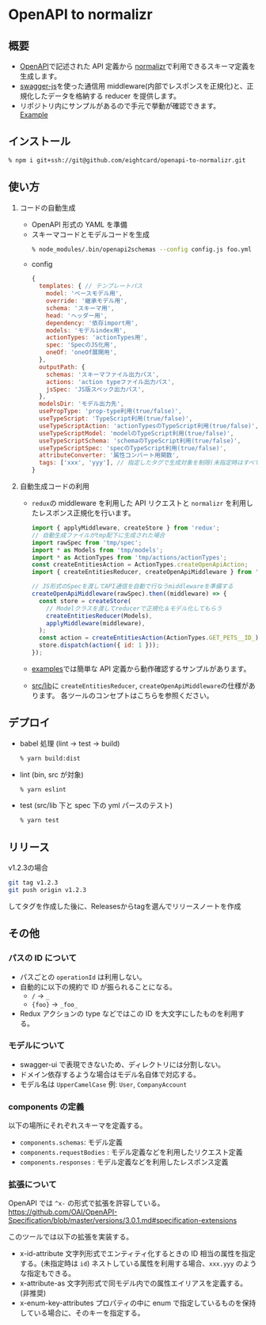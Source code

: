 # OpenAPI to normalizr

## 概要

- [OpenAPI](https://github.com/OAI/OpenAPI-Specification)で記述された API 定義から [normalizr](https://github.com/paularmstrong/normalizr)で利用できるスキーマ定義を生成します。
- [swagger-js](https://github.com/swagger-api/swagger-js)を使った通信用 middleware(内部でレスポンスを正規化)と、正規化したデータを格納する reducer を提供します。
- リポジトリ内にサンプルがあるので手元で挙動が確認できます。  
  [Example](./example/README.md)

## インストール

```bash
% npm i git+ssh://git@github.com/eightcard/openapi-to-normalizr.git
```

## 使い方

1. コードの自動生成

   - OpenAPI 形式の YAML を準備
   - スキーマコードとモデルコードを生成
     ```bash
     % node_modules/.bin/openapi2schemas --config config.js foo.yml
     ```
   - config
     ```js
     {
       templates: { // テンプレートパス
         model: 'ベースモデル用',
         override: '継承モデル用',
         schema: 'スキーマ用',
         head: 'ヘッダー用',
         dependency: '依存import用',
         models: 'モデルindex用',
         actionTypes: 'actionTypes用',
         spec: 'SpecのJS化用',
         oneOf: 'oneOf展開用',
       },
       outputPath: {
         schemas: 'スキーマファイル出力パス',
         actions: 'action typeファイル出力パス',
         jsSpec: 'JS版スペック出力パス',
       },
       modelsDir: 'モデル出力先',
       usePropType: 'prop-type利用(true/false)',
       useTypeScript: 'TypeScript利用(true/false)',
       useTypeScriptAction: 'actionTypesのTypeScript利用(true/false)',
       useTypeScriptModel: 'modelのTypeScript利用(true/false)',
       useTypeScriptSchema: 'schemaのTypeScript利用(true/false)',
       useTypeScriptSpec: 'specのTypeScript利用(true/false)',
       attributeConverter: '属性コンバート用関数',
       tags: ['xxx', 'yyy'], // 指定したタグで生成対象を制限(未指定時はすべてのパスが対象)
     }
     ```

2. 自動生成コードの利用

   - `redux`の middleware を利用した API リクエストと `normalizr` を利用したレスポンス正規化を行います。

     ```js
     import { applyMiddleware, createStore } from 'redux';
     // 自動生成ファイルがtmp配下に生成された場合
     import rawSpec from 'tmp/spec';
     import * as Models from 'tmp/models';
     import * as ActionTypes from 'tmp/actions/actionTypes';
     const createEntitiesAction = ActionTypes.createOpenApiAction;
     import { createEntitiesReducer, createOpenApiMiddleware } from 'openapi-to-normalizr';

     // JS形式のSpecを渡してAPI通信を自動で行なうmiddlewareを準備する
     createOpenApiMiddleware(rawSpec).then((middleware) => {
       const store = createStore(
         // Modelクラスを渡してreducerで正規化＆モデル化してもらう
         createEntitiesReducer(Models),
         applyMiddleware(middleware),
       );
       const action = createEntitiesAction(ActionTypes.GET_PETS__ID_);
       store.dispatch(action({ id: 1 }));
     });
     ```

   - [examples](./examples/README.md)では簡単な API 定義から動作確認するサンプルがあります。
   - [src/lib](./src/lib/README.md)に `createEntitiesReducer`, `createOpenApiMiddleware`の仕様があります。
     各ツールのコンセプトはこちらを参照ください。

## デプロイ

- babel 処理 (lint -> test -> build)
  ```sh
  % yarn build:dist
  ```
- lint (bin, src が対象)
  ```sh
  % yarn eslint
  ```
- test (src/lib 下と spec 下の yml パースのテスト)
  ```sh
  % yarn test
  ```

## リリース

v1.2.3の場合

```sh
git tag v1.2.3
git push origin v1.2.3
```

してタグを作成した後に、Releasesからtagを選んでリリースノートを作成


## その他

### パスの ID について

- パスごとの `operationId` は利用しない。
- 自動的に以下の規約で ID が振られることになる。
  - `/` -> `_`
  - `{foo}` -> `_foo_`
- Redux アクションの type などではこの ID を大文字にしたものを利用する。

### モデルについて

- swagger-ui で表現できないため、ディレクトリには分割しない。
- ドメイン依存するような場合はモデル名自体で対応する。
- モデル名は `UpperCamelCase`
  例: `User`, `CompanyAccount`

### components の定義

以下の場所にそれぞれスキーマを定義する。

- `components.schemas`: モデル定義
- `components.requestBodies` : モデル定義などを利用したリクエスト定義
- `components.responses` : モデル定義などを利用したレスポンス定義

### 拡張について

OpenAPI では `^x-` の形式で拡張を許容している。
https://github.com/OAI/OpenAPI-Specification/blob/master/versions/3.0.1.md#specification-extensions

このツールでは以下の拡張を実装する。

- x-id-attribute
  文字列形式でエンティティ化するときの ID 相当の属性を指定する。(未指定時は `id`)
  ネストしている属性を利用する場合、`xxx.yyy` のような指定もできる。
- x-attribute-as
  文字列形式で同モデル内での属性エイリアスを定義する。 (非推奨)
- x-enum-key-attributes
  プロパティの中に enum で指定しているものを保持している場合に、そのキーを指定する。
